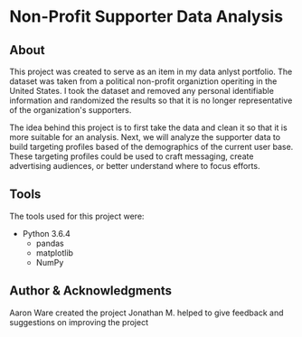 # Non-Profit Supporter Data Analysis

## About

This project was created to serve as an item in my data anlyst portfolio. The dataset was taken from a political non-profit organiztion operiting in the United States. I took the dataset and removed any personal identifiable information and randomized the results so that it is no longer representative of the organization's supporters. 

The idea behind this project is to first take the data and clean it so that it is more suitable for an analysis. Next, we will analyze the supporter data to build targeting profiles based of the demographics of the current user base. These targeting profiles could be used to craft messaging, create advertising audiences, or better understand where to focus efforts. 

## Tools 

The tools used for this project were:
- Python 3.6.4
    - pandas
    - matplotlib 
    - NumPy
    
## Author & Acknowledgments 
Aaron Ware created the project
Jonathan M. helped to give feedback and suggestions on improving the project
